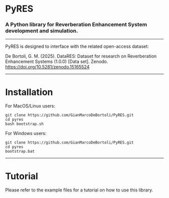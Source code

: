# PyRES
### A Python library for Reverberation Enhancement System development and simulation.

---

PyRES is designed to interface with the related open-access dataset:

De Bortoli, G. M. (2025). DataRES: Dataset for research on Reverberation Enhancement Systems (1.0.0) [Data set]. Zenodo. https://doi.org/10.5281/zenodo.15165524

---

# Installation

For MacOS/Linux users:
```shell
git clone https://github.com/GianMarcoDeBortoli/PyRES.git
cd pyres
bash bootstrap.sh
```

For Windows users:
```shell
git clone https://github.com/GianMarcoDeBortoli/PyRES.git
cd pyres
bootstrap.bat
```

---

# Tutorial

Please refer to the example files for a tutorial on how to use this library.
